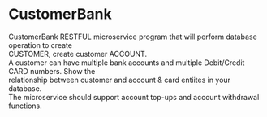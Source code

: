 # CustomerBank
CustomerBank
RESTFUL microservice program that will perform database operation to create </br>
CUSTOMER, create customer ACCOUNT.</br>
A customer can have multiple bank accounts and multiple Debit/Credit CARD numbers. Show the</br>
relationship between customer and account & card entiites in your database.</br>
The microservice should support account top-ups and account withdrawal functions.</br>
